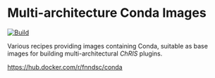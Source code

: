 # Multi-architecture Conda Images

[![Build](https://github.com/FNNDSC/conda-multiarch/actions/workflows/build.yml/badge.svg)](https://github.com/FNNDSC/conda-multiarch/actions)

Various recipes providing images containing Conda,
suitable as base images for building multi-architectural
_ChRIS_ plugins.

https://hub.docker.com/r/fnndsc/conda
